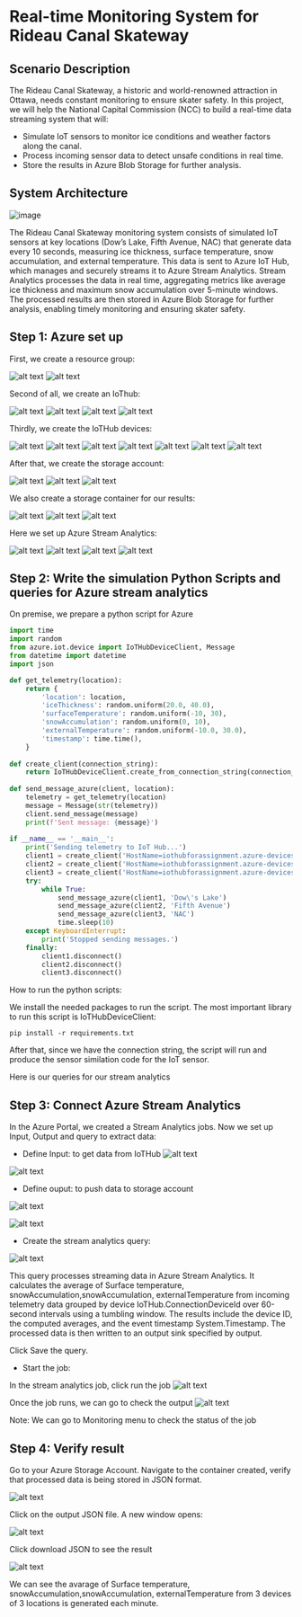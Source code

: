 # Real-time Monitoring System for Rideau Canal Skateway
## Scenario Description

The Rideau Canal Skateway, a historic and world-renowned attraction in Ottawa, needs constant monitoring to ensure skater safety. In this project, we will help the National Capital Commission (NCC) to build a real-time data streaming system that will:

* Simulate IoT sensors to monitor ice conditions and weather factors along the canal.
* Process incoming sensor data to detect unsafe conditions in real time.
* Store the results in Azure Blob Storage for further analysis.

## System Architecture

![image](https://github.com/user-attachments/assets/ac4811da-0f3b-4cf7-80da-6b131e5564fb)


The Rideau Canal Skateway monitoring system consists of simulated IoT sensors at key locations (Dow’s Lake, Fifth Avenue, NAC) that generate data every 10 seconds, measuring ice thickness, surface temperature, snow accumulation, and external temperature. This data is sent to Azure IoT Hub, which manages and securely streams it to Azure Stream Analytics. Stream Analytics processes the data in real time, aggregating metrics like average ice thickness and maximum snow accumulation over 5-minute windows. The processed results are then stored in Azure Blob Storage for further analysis, enabling timely monitoring and ensuring skater safety.

## Step 1: Azure set up
First, we create a resource group:

![alt text](screenshots/resourcegroup.png)
![alt text](screenshots/resourcegroup2.png)

Second of all, we create an IoThub:

![alt text](screenshots/IoTHub1.png) ![alt text](screenshots/IoTHub2.png) ![alt text](screenshots/IoTHub3.png) ![alt text](screenshots/IoTHub4.png)

Thirdly, we create the IoTHub devices:

![alt text](screenshots/IoTHub_device1_constring1.png) ![alt text](screenshots/IoTHub_device1.png) ![alt text](screenshots/IoTHub_device2_.png) ![alt text](screenshots/IoTHub_device2_constring2.png) ![alt text](screenshots/IoTHub_device2.png) ![alt text](screenshots/IoTHub_device3_constring3.png) ![alt text](screenshots/IoTHub_device3.png)

After that, we create the storage account:

![alt text](screenshots/storageacc1.png) ![alt text](screenshots/storageacc2.png) ![alt text](screenshots/storageacc3.png)

We also create a storage container for our results:

![alt text](screenshots/storageacc_container.png) ![alt text](screenshots/storageacc_container2.png) ![alt text](screenshots/storageacc_container3.png)


Here we set up Azure Stream Analytics:

![alt text](screenshots/streamanalytics1.png) ![alt text](screenshots/streamanalytics2.png) ![alt text](screenshots/streamanalytics3.png) ![alt text](screenshots/streamanalytics4.png)

## Step 2: Write the simulation Python Scripts and queries for Azure stream analytics

On premise, we prepare a python script for Azure

``` py
import time
import random
from azure.iot.device import IoTHubDeviceClient, Message
from datetime import datetime
import json

def get_telemetry(location):
    return {
        'location': location,
        'iceThickness': random.uniform(20.0, 40.0),
        'surfaceTemperature': random.uniform(-10, 30),
        'snowAccumulation': random.uniform(0, 10),
        'externalTemperature': random.uniform(-10.0, 30.0),
        'timestamp': time.time(),
    }
    
def create_client(connection_string):
    return IoTHubDeviceClient.create_from_connection_string(connection_string)
    
def send_message_azure(client, location):
    telemetry = get_telemetry(location)
    message = Message(str(telemetry))
    client.send_message(message)
    print(f'Sent message: {message}')
    
if __name__ == '__main__':
    print('Sending telemetry to IoT Hub...')
    client1 = create_client('HostName=iothubforassignment.azure-devices.net;DeviceId=Device1;SharedAccessKey=urkO3O+R6tYV0yWCz7wbiDujmzrN28TvY45GjKa1WL8=')
    client2 = create_client('HostName=iothubforassignment.azure-devices.net;DeviceId=Device2;SharedAccessKey=m/GFhWL4YC3TJAIkcYJxNtq/K1dXjUDJhum+cXIVIP8=')
    client3 = create_client('HostName=iothubforassignment.azure-devices.net;DeviceId=Device3;SharedAccessKey=+yNyXihxJTwwqOmjqdc9TUcyDbHkuMWqm+tOc/50hwU=')
    try:
        while True:
            send_message_azure(client1, 'Dow\'s Lake')
            send_message_azure(client2, 'Fifth Avenue')
            send_message_azure(client3, 'NAC')
            time.sleep(10)
    except KeyboardInterrupt:
        print('Stopped sending messages.')
    finally:
        client1.disconnect()
        client2.disconnect()
        client3.disconnect()
```
How to run the python scripts:

We install the needed packages to run the script. The most important library to run this script is IoTHubDeviceClient:

``` pip install -r requirements.txt ```

After that, since we have the connection string, the script will run and produce the sensor similation code for the IoT sensor.

Here is our queries for our stream analytics 


## Step 3: Connect Azure Stream Analytics
In the Azure Portal, we created a Stream Analytics jobs. Now we set up Input, Output and query to extract data:
- Define Input: to get data from IoTHub 
![alt text](screenshots/streamanalytics_input3.png)

![alt text](screenshots/streamanalytics_input4.png)


- Define ouput: to push data to storage account 

![alt text](screenshots/streamanalytics_output2.png)

![alt text](screenshots/streamanalytics_output3.png)

- Create the stream analytics query: 

![alt text](screenshots/streamanalytics_query2.png)

This query processes streaming data in Azure Stream Analytics. It calculates the average of  Surface temperature, snowAccumulation,snowAccumulation, externalTemperature from incoming telemetry data grouped by device IoTHub.ConnectionDeviceId over 60-second intervals using a tumbling window. The results include the device ID, the computed averages, and the event timestamp System.Timestamp. The processed data is then written to an output sink specified by output.

Click Save the query. 

- Start the job: 

In the stream analytics job, click run the job 
![alt text](screenshots/streamanalytics_jobrun.png)

Once the job runs, we can go to check the output
![alt text](screenshots/streamanalytics_jobrun2.png)

Note: We can go to Monitoring menu to check the status of the job

## Step 4: Verify result 
Go to your Azure Storage Account.
Navigate to the container created, verify that processed data is being stored in JSON format.

![alt text](screenshots/streamanalytics_job_checkcontainer.png)

Click on the output JSON file. A new window opens:

![alt text](screenshots/data_generated.png)

Click download JSON to see the result

![alt text](screenshots/data_generated2.png)

We can see the avarage of Surface temperature, snowAccumulation,snowAccumulation, externalTemperature from 3 devices of 3 locations is generated each minute. 

